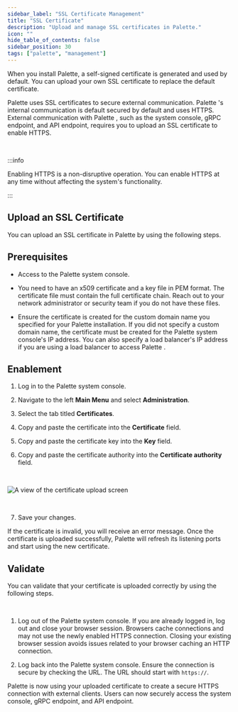 ```yaml
---
sidebar_label: "SSL Certificate Management"
title: "SSL Certificate"
description: "Upload and manage SSL certificates in Palette."
icon: ""
hide_table_of_contents: false
sidebar_position: 30
tags: ["palette", "management"]
---
```



When you install Palette, a self-signed certificate is generated and used by default. You can upload your own SSL certificate to replace the default certificate.

Palette  uses SSL certificates to secure external communication. Palette 's internal communication is default secured by default and uses HTTPS. External communication with Palette , such as the system console, gRPC endpoint, and API endpoint, requires you to upload an SSL certificate to enable HTTPS. 

<br />

:::info

Enabling HTTPS is a non-disruptive operation. You can enable HTTPS at any time without affecting the system's functionality.

:::


## Upload an SSL Certificate

You can upload an SSL certificate in Palette by using the following steps.


## Prerequisites

- Access to the Palette  system console.


- You need to have an x509 certificate and a key file in PEM format. The certificate file must contain the full certificate chain. Reach out to your network administrator or security team if you do not have these files.


- Ensure the certificate is created for the custom domain name you specified for your Palette  installation. If you did not specify a custom domain name, the certificate must be created for the Palette  system console's IP address. You can also specify a load balancer's IP address if you are using a load balancer to access Palette .
 

## Enablement

1. Log in to the Palette  system console.


2. Navigate to the left **Main Menu** and select **Administration**.


3. Select the tab titled **Certificates**.


4. Copy and paste the certificate into the **Certificate** field.


5. Copy and paste the certificate key into the **Key** field.


6. Copy and paste the certificate authority into the **Certificate authority** field.


  <br />

  ![A view of the certificate upload screen](/vertex_system-management_ssl-certifiacte-management_certificate-upload.png)

<br />

7. Save your changes. 

If the certificate is invalid, you will receive an error message. Once the certificate is uploaded successfully, Palette will refresh its listening ports and start using the new certificate.


## Validate

You can validate that your certificate is uploaded correctly by using the following steps.

<br />


1. Log out of the Palette system console. If you are already logged in, log out and close your browser session. Browsers cache connections and may not use the newly enabled HTTPS connection. Closing your existing browser session avoids issues related to your browser caching an HTTP connection.


2. Log back into the Palette system console. Ensure the connection is secure by checking the URL. The URL should start with `https://`.


Palette  is now using your uploaded certificate to create a secure HTTPS connection with external clients. Users can now securely access the system console, gRPC endpoint, and API endpoint.